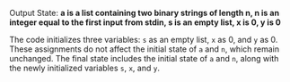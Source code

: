 Output State: **a is a list containing two binary strings of length n, n is an integer equal to the first input from stdin, s is an empty list, x is 0, y is 0**

The code initializes three variables: `s` as an empty list, `x` as 0, and `y` as 0. These assignments do not affect the initial state of `a` and `n`, which remain unchanged. The final state includes the initial state of `a` and `n`, along with the newly initialized variables `s`, `x`, and `y`.